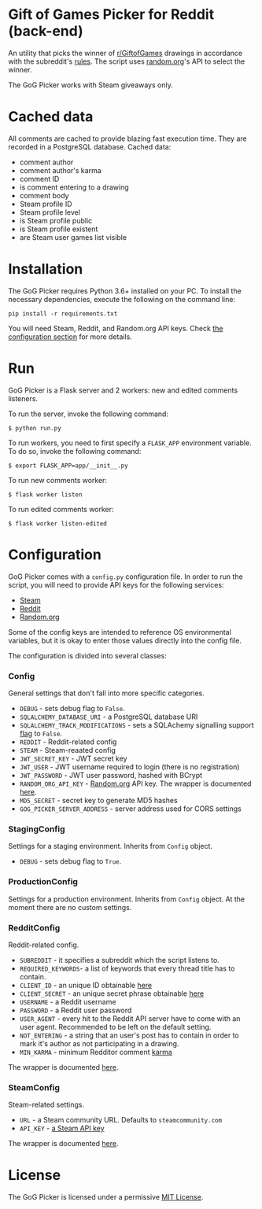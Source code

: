 # Gift of Games Picker for Reddit (back-end)

An utility that picks the winner of [r/GiftofGames](https://www.reddit.com/r/GiftofGames) drawings in accordance with the subreddit's [rules](https://www.reddit.com/r/GiftofGames/wiki/rules). The script uses [random.org](https://www.random.org/)'s API to select the winner.

The GoG Picker works with Steam giveaways only.

# Cached data

All comments are cached to provide blazing fast execution time. They are recorded in a PostgreSQL database. Cached data:

* comment author
* comment author's karma
* comment ID
* is comment entering to a drawing
* comment body
* Steam profile ID
* Steam profile level
* is Steam profile public
* is Steam profile existent
* are Steam user games list visible

# Installation

The GoG Picker requires Python 3.6+ installed on your PC. To install the necessary dependencies, execute the following on the command line:

```
pip install -r requirements.txt
```

You will need Steam, Reddit, and Random.org API keys. Check [the configuration section](#configuration) for more details. 

# Run

GoG Picker is a Flask server and 2 workers: new and edited comments listeners.

To run the server, invoke the following command:

```
$ python run.py
```

To run workers, you need to first specify a `FLASK_APP` environment variable. To do so, invoke the following command:

```
$ export FLASK_APP=app/__init__.py
```

To run new comments worker:

```
$ flask worker listen
```

To run edited comments worker:

```
$ flask worker listen-edited
```

# Configuration

GoG Picker comes with a `config.py` configuration file. In order to run the script, you will need to provide API keys for the following services:

* [Steam](https://steamcommunity.com/dev/apikey)
* [Reddit](https://www.reddit.com/prefs/apps/)
* [Random.org](https://api.random.org/api-keys/beta)

Some of the config keys are intended to reference OS environmental variables, but it is okay to enter those values directly into the config file.

The configuration is divided into several classes:

### Config

General settings that don't fall into more specific categories.

* `DEBUG` - sets debug flag to `False`.
* `SQLALCHEMY_DATABASE_URI` - a PostgreSQL database URI
* `SQLALCHEMY_TRACK_MODIFICATIONS` - sets a SQLAchemy signalling support [flag](https://flask-sqlalchemy.palletsprojects.com/en/2.x/signals/) to `False`.
* `REDDIT` - Reddit-related config
* `STEAM` - Steam-reaated config
* `JWT_SECRET_KEY` - JWT secret key
* `JWT_USER` - JWT username required to login (there is no registration)
* `JWT_PASSWORD` - JWT user password, hashed with BCrypt
* `RANDOM_ORG_API_KEY` - [Random.org](https://www.random.org/) API key. The wrapper is documented [here](https://pypi.org/project/rdoclient-py3/).
* `MD5_SECRET` - secret key to generate MD5 hashes
* `GOG_PICKER_SERVER_ADDRESS` - server address used for CORS settings

### StagingConfig

Settings for a staging environment. Inherits from `Config` object.

* `DEBUG` - sets debug flag to `True`.

### ProductionConfig

Settings for a production environment. Inherits from `Config` object. At the moment there are no custom settings.

### RedditConfig

Reddit-related config.

* `SUBREDDIT` - it specifies a subreddit which the script listens to.
* `REQUIRED_KEYWORDS`- a list of keywords that every thread title has to contain.
* `CLIENT_ID` - an unique ID obtainable [here](https://www.reddit.com/prefs/apps)
* `CLIENT_SECRET` -  an unique secret phrase obtainable [here](https://www.reddit.com/prefs/apps)
* `USERNAME` - a Reddit username
* `PASSWORD` - a Reddit user password
* `USER_AGENT` - every hit to the Reddit API server have to come with an user agent. Recommended to be left on the default setting.
* `NOT_ENTERING` - a string that an user's post has to contain in order to mark it's author as not participating in a drawing. 
* `MIN_KARMA` - minimum Redditor comment [karma](https://www.reddit.com/wiki/faq#wiki_what_is_that_number_next_to_usernames.3F_and_what_is_karma.3F)

The wrapper is documented [here](https://praw.readthedocs.io/en/latest/).

### SteamConfig

Steam-related settings.

* `URL` - a Steam community URL. Defaults to `steamcommunity.com`
* `API_KEY` - [a Steam API key](https://steamcommunity.com/dev/apikey)

The wrapper is documented [here](https://steam.readthedocs.io/en/latest/).

# License

The GoG Picker is licensed under a permissive [MIT License](https://github.com/izdwuut/gog-picker/blob/dev/LICENSE).

